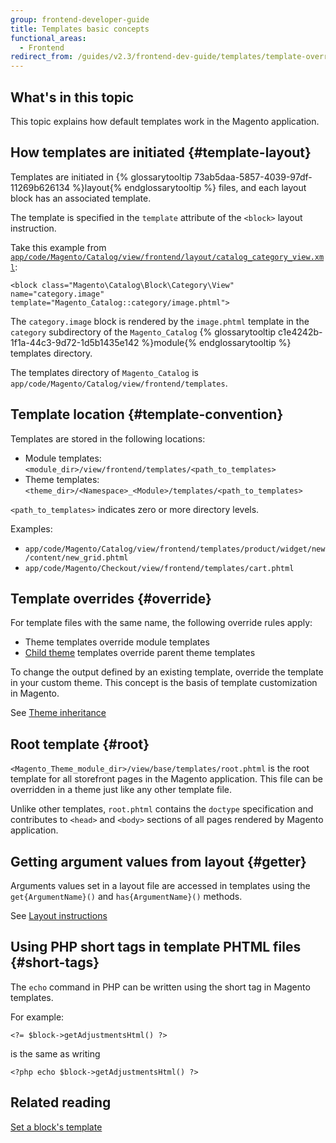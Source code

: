 ```yaml
---
group: frontend-developer-guide
title: Templates basic concepts
functional_areas:
  - Frontend
redirect_from: /guides/v2.3/frontend-dev-guide/templates/template-override.html
---
```


## What's in this topic

This topic explains how default templates work in the Magento application. 

## How templates are initiated {#template-layout}

Templates are initiated in {% glossarytooltip 73ab5daa-5857-4039-97df-11269b626134 %}layout{% endglossarytooltip %} files, and
each layout block has an associated template. 

The template is specified in the `template` attribute of the `<block>` layout instruction. 

Take this example from [`app/code/Magento/Catalog/view/frontend/layout/catalog_category_view.xml`]&#x3A;

```
<block class="Magento\Catalog\Block\Category\View" name="category.image" template="Magento_Catalog::category/image.phtml">
```

The `category.image` block is rendered by the `image.phtml` template in the `category` subdirectory of the `Magento_Catalog` {% glossarytooltip c1e4242b-1f1a-44c3-9d72-1d5b1435e142 %}module{% endglossarytooltip %} templates directory.

The templates directory of `Magento_Catalog` is `app/code/Magento/Catalog/view/frontend/templates`.

## Template location {#template-convention}

 Templates are stored in the following locations:

* Module templates: `<module_dir>/view/frontend/templates/<path_to_templates>`
* Theme templates: `<theme_dir>/<Namespace>_<Module>/templates/<path_to_templates>`

`<path_to_templates>` indicates zero or more directory levels.

Examples:

* `app/code/Magento/Catalog/view/frontend/templates/product/widget/new/content/new_grid.phtml`
* `app/code/Magento/Checkout/view/frontend/templates/cart.phtml`

## Template overrides {#override}

For template files with the same name, the following override rules apply: 

* Theme templates override module templates
* [Child theme] templates override parent theme templates

To change the output defined by an existing template, override the template in your custom theme.
This concept is the basis of template customization in Magento.

See [Theme inheritance]

## Root template {#root}

`<Magento_Theme_module_dir>/view/base/templates/root.phtml` is the root template for all storefront pages in the Magento application.
This file can be overridden in a theme just like any other template file.

Unlike other templates, `root.phtml` contains the `doctype` specification and contributes to `<head>` and `<body>` sections of all pages rendered by Magento application.

## Getting argument values from layout {#getter}

Arguments values set in a layout file are accessed in templates using the `get{ArgumentName}()` and `has{ArgumentName}()` methods.

See [Layout instructions]

## Using PHP short tags in template PHTML files {#short-tags}

The `echo` command in PHP can be written using the short tag in Magento templates.

For example:

```phtml
<?= $block->getAdjustmentsHtml() ?>
```

is the same as writing 

```phtml
<?php echo $block->getAdjustmentsHtml() ?>
```

## Related reading

[Set a block's template]({{page.baseurl}}/frontend-development/layouts/common-customization-tasks.html#set_template)

[`app/code/magento/catalog/view/frontend/layout/catalog_category_view.xml`]: {{site.mage2000url}}app/code/Magento/Catalog/view/frontend/layout/catalog_category_view.xml

[child theme]: {{page.baseurl}}/frontend-development/themes/set-inheritance.html

[theme inheritance]: {{page.baseurl}}/frontend-development/themes/set-inheritance.html#theme-inherit-templates

[layout instructions]: {{page.baseurl}}/frontend-development/layouts/xml-instructions.html#getter


